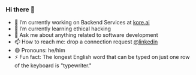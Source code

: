 ### Hi there 👋

- 🔭 I’m currently working on Backend Services at [kore.ai](www.kore.ai)
- 🌱 I’m currently learning ethical hacking
- 💬 Ask me about anything related to software development
- 📫 How to reach me: drop a connection request [@linkedin](https://www.linkedin.com/in/gouthamcm/)
- 😄 Pronouns: he/him
- ⚡ Fun fact: The longest English word that can be typed on just one row of the keyboard is "typewriter."
